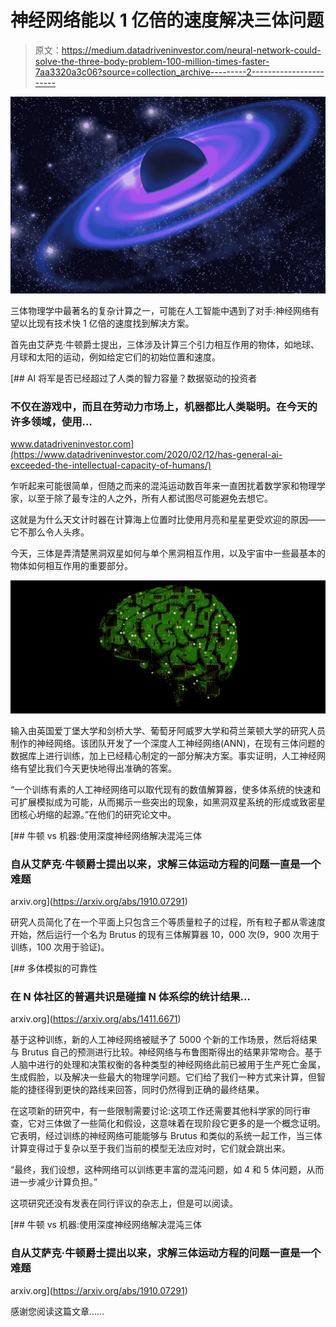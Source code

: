 # 神经网络能以 1 亿倍的速度解决三体问题

> 原文：<https://medium.datadriveninvestor.com/neural-network-could-solve-the-three-body-problem-100-million-times-faster-7aa3320a3c06?source=collection_archive---------2----------------------->

![](img/3365e78d4bcc29aceee57a925271aab5.png)

三体物理学中最著名的复杂计算之一，可能在人工智能中遇到了对手:神经网络有望以比现有技术快 1 亿倍的速度找到解决方案。

首先由艾萨克·牛顿爵士提出，三体涉及计算三个引力相互作用的物体，如地球、月球和太阳的运动，例如给定它们的初始位置和速度。

[](https://www.datadriveninvestor.com/2020/02/12/has-general-ai-exceeded-the-intellectual-capacity-of-humans/) [## AI 将军是否已经超过了人类的智力容量？数据驱动的投资者

### 不仅在游戏中，而且在劳动力市场上，机器都比人类聪明。在今天的许多领域，使用…

www.datadriveninvestor.com](https://www.datadriveninvestor.com/2020/02/12/has-general-ai-exceeded-the-intellectual-capacity-of-humans/) 

乍听起来可能很简单，但随之而来的混沌运动数百年来一直困扰着数学家和物理学家，以至于除了最专注的人之外，所有人都试图尽可能避免去想它。

这就是为什么天文计时器在计算海上位置时比使用月亮和星星更受欢迎的原因——它不那么令人头疼。

今天，三体是弄清楚黑洞双星如何与单个黑洞相互作用，以及宇宙中一些最基本的物体如何相互作用的重要部分。

![](img/f5e772fccc6905e4d13678e3140e6177.png)

输入由英国爱丁堡大学和剑桥大学、葡萄牙阿威罗大学和荷兰莱顿大学的研究人员制作的神经网络。该团队开发了一个深度人工神经网络(ANN)，在现有三体问题的数据库上进行训练，加上已经精心制定的一部分解决方案。事实证明，人工神经网络有望比我们今天更快地得出准确的答案。

“一个训练有素的人工神经网络可以取代现有的数值解算器，使多体系统的快速和可扩展模拟成为可能，从而揭示一些突出的现象，如黑洞双星系统的形成或致密星团核心坍缩的起源。”在他们的研究论文中。

 [## 牛顿 vs 机器:使用深度神经网络解决混沌三体

### 自从艾萨克·牛顿爵士提出以来，求解三体运动方程的问题一直是一个难题

arxiv.org](https://arxiv.org/abs/1910.07291) 

研究人员简化了在一个平面上只包含三个等质量粒子的过程，所有粒子都从零速度开始，然后运行一个名为 Brutus 的现有三体解算器 10，000 次(9，900 次用于训练，100 次用于验证)。

 [## 多体模拟的可靠性

### 在 N 体社区的普遍共识是碰撞 N 体系综的统计结果…

arxiv.org](https://arxiv.org/abs/1411.6671) 

基于这种训练，新的人工神经网络被赋予了 5000 个新的工作场景，然后将结果与 Brutus 自己的预测进行比较。神经网络与布鲁图斯得出的结果非常吻合。基于人脑中进行的处理和决策权衡的各种类型的神经网络此前已被用于生产死亡金属，生成假脸，以及解决一些最大的物理学问题。它们给了我们一种方式来计算，但智能的捷径得到更快的路线来回答，同时仍然得到正确的最终结果。

在这项新的研究中，有一些限制需要讨论:这项工作还需要其他科学家的同行审查，它对三体做了一些简化和假设，这意味着在现阶段它更多的是一个概念证明。它表明，经过训练的神经网络可能能够与 Brutus 和类似的系统一起工作，当三体计算变得过于复杂以至于我们当前的模型无法应对时，它们就会跳出来。

“最终，我们设想，这种网络可以训练更丰富的混沌问题，如 4 和 5 体问题，从而进一步减少计算负担。”

这项研究还没有发表在同行评议的杂志上，但是可以阅读。

 [## 牛顿 vs 机器:使用深度神经网络解决混沌三体

### 自从艾萨克·牛顿爵士提出以来，求解三体运动方程的问题一直是一个难题

arxiv.org](https://arxiv.org/abs/1910.07291) 

感谢您阅读这篇文章……